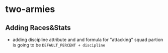 # two-armies


## Adding Races&Stats
*  adding discipline attribute and and formula for "attacking" squad partion is going to be ```DEFAULT_PERCENT + discipline```
